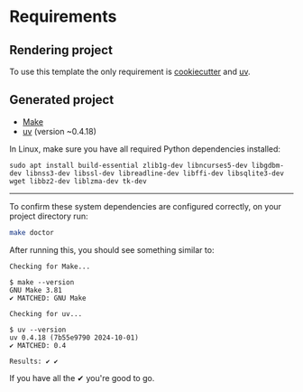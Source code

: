 # Requirements

## Rendering project

To use this template the only requirement is [cookiecutter](https://github.com/cookiecutter/cookiecutter) and [uv](https://docs.astral.sh/uv/getting-started/installation/).

## Generated project

- [Make](https://www.gnu.org/software/make/)
- [uv](https://docs.astral.sh/uv/getting-started/installation/) (version ~0.4.18)

In Linux, make sure you have all required Python dependencies installed:

```shell
sudo apt install build-essential zlib1g-dev libncurses5-dev libgdbm-dev libnss3-dev libssl-dev libreadline-dev libffi-dev libsqlite3-dev wget libbz2-dev liblzma-dev tk-dev
```

---

To confirm these system dependencies are configured correctly, on your project directory run:

```bash
make doctor
```

After running this, you should see something similar to:

```text
Checking for Make...

$ make --version
GNU Make 3.81
✔ MATCHED: GNU Make

Checking for uv...

$ uv --version
uv 0.4.18 (7b55e9790 2024-10-01)
✔ MATCHED: 0.4

Results: ✔ ✔
```

If you have all the ✔ you're good to go.
